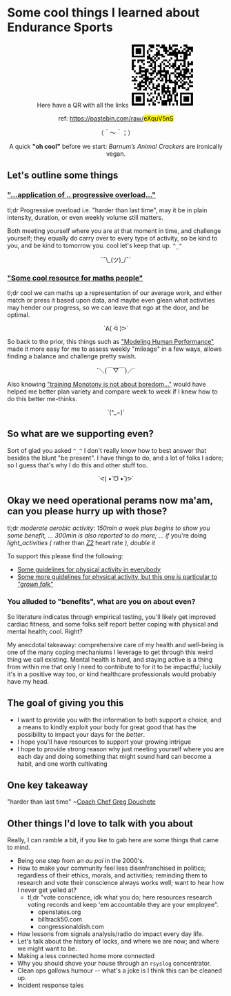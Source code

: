 # Some cool things I learned about Endurance Sports

<center>
Here have a QR with all the links


<img src="./qr.png" width="150" style="image-rendering:pixelated;">


ref: https://pastebin.com/raw/<mark>eXquV5nS</mark>


（＾～＾；）


A quick **"oh cool"** before we start:
_Barnum’s Animal Crackers_ are ironically vegan.


</center>

## Let's outline some things


### ["...application of .. progressive overload..."](https://www.ncbi.nlm.nih.gov/pmc/articles/PMC7425879/)

tl;dr Progressive overload i.e. "harder than last time", may it be in plain intensity,
duration, or even weekly volume still matters.

Both meeting yourself where you are at that moment in time, and challenge
yourself; they equally do carry over to every type of activity, so be kind to
you, and be kind to tomorrow you. cool let's keep that up. `^_^`

<center>
`¯\_(ツ)_/¯`
</center>


### ["Some cool resource for maths people"](https://fellrnr.com/wiki/Main_Page)

tl;dr cool we can maths up a representation of our average
work, and either match or press it based upon data, and maybe even glean what
activities may hender our progress, so we can leave that ego at the door, and
be optimal.

<center>
`ᕕ( ᐛ )ᕗ`
</center>

So back to the prior, this things such as ["Modeling Human Performance"](https://fellrnr.com/wiki/Modeling_Human_Performance)
made it more easy for me to assess weekly "mileage" in a few ways, allows
finding a balance and challenge pretty swish.

<center>
`＼(￣▽￣)／`
</center>

Also knowing ["training Monotony is not about boredom..."](https://fellrnr.com/wiki/Training_Monotony)
would have helped me better plan variety and compare week to week if I knew how to do this better me-thinks.

<center>
`(^_−)`
</center>

## So what are we supporting even?

Sort of glad you asked `^_^` I don't really know how to best answer that besides
the blunt "be present". I have things to do, and a lot of folks I adore; so I
guess that's why I do this and other stuff too.

<center>
`ᕙ( •̀ ᗜ •́ )ᕗ`
</center>

## Okay we need operational perams now ma'am, can you please hurry up with those?

tl;dr _moderate aerobic activity_: _150min a week plus begins to show you some benefit,_ ... _300min is also reported to do more;_ ... _if_ you're doing _light_activities_ _(_ rather than _[Z2](https://www.heart.org/en/healthy-living/fitness/fitness-basics/target-heart-rates)_ heart rate _)_, _double it_

To support this please find the following:

* [Some guidelines for physical activity in everybody](https://www.heart.org/en/healthy-living/fitness/fitness-basics/aha-recs-for-physical-activity-in-adults)
* [Some more guidelines for physical activity, but this one is particular to _"grown folk"_](https://www.nhs.uk/live-well/exercise/exercise-guidelines/physical-activity-guidelines-for-adults-aged-19-to-64/)

### You alluded to "benefits", what are you on about even?

So literature indicates through empirical testing, you'll likely get improved
cardiac fitness, and some folks self report better coping with physical and mental
health; cool. Right?

My anecdotal takeaway: comprehensive care of my health and well-being is one of
the many coping mechanisms I leverage to get through this weird thing we call
existing. Mental health is hard, and staying active is a thing from within me
that only I need to contribute to for it to be impactful; luckily it's in a
positive way too, or kind healthcare professionals would probably have my head.

## The goal of giving you this

* I want to provide you with the information to both support a choice, and a
    means to kindly exploit your body for great good that has the possibility to
    impact your days for the _better_.
* I hope you'll have resources to support your growing intrigue
* I hope to provide strong reason why just meeting yourself where you are each
    day and doing something that might sound hard can become a habit, and one
    worth cultivating

## One key takeaway

"harder than last time"
~[Coach Chef Greg Douchete](https://www.youtube.com/watch?v=vKMzEQ0lBmg)


## Other things I'd love to talk with you about

Really, I can ramble a bit, if you like to gab here are some things that came to
mind.

* Being one step from an _au pai_ in the 2000's.
* How to make your community feel less disenfranchised in politics; regardless of
    their ethics, morals, and activities; reminding them to research and vote
    their conscience always works well; want to hear how I never get  yelled
    at?
    * tl;dr "vote conscience, idk what you do; here resources research
        voting records and keep 'em accountable they are your employee".
        * openstates.org
        * billtrack50.com
        * congressionaldish.com
* How lessons from signals analysis/radio do impact every day life.
* Let's talk about the history of locks, and where we are now; and where we might
    want to be.
* Making a less connected home more connected
* Why you should shove your house through an `rsyslog` concentrator.
* Clean ops gallows humour -- what's a joke is I think this can be cleaned up.
* Incident response tales
